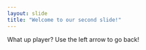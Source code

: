 ```yaml
---
layout: slide
title: "Welcome to our second slide!"
---
```

What up player?
Use the left arrow to go back!
